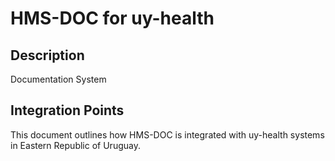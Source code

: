# HMS-DOC for uy-health

## Description

Documentation System

## Integration Points

This document outlines how HMS-DOC is integrated with uy-health systems in Eastern Republic of Uruguay.
